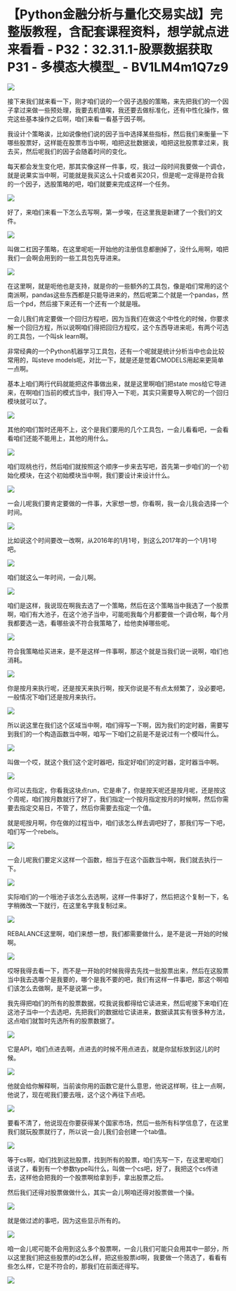 # 【Python金融分析与量化交易实战】完整版教程，含配套课程资料，想学就点进来看看 - P32：32.31.1-股票数据获取P31 - 多模态大模型_ - BV1LM4m1Q7z9

![](img/8afa8321318c7b187df2e6bce438481c_0.png)

接下来我们就来看一下，刚才咱们说的一个因子选股的策略，来先把我们的一个因子拿过来做一些预处理，我要去机值唉，我还要去做标准化，还有中性化操作，做完这些基本操作之后啊，咱们来看一看基于因子啊。

我设计个策略诶，比如说像他们说的因子当中选择某些指标，然后我们来衡量一下哪些股票好，这样能在股票市当中啊，咱把这批数据诶，咱把这批股票拿过来，我去买，然后呢我们的因子会随着时间的变化。

每天都会发生变化吧，那其实像这样一件事，哎，我过一段时间我要做一个调仓，就是说果实当中啊，可能就是我买这么十只或者买20只，但是呢一定得是符合我的一个因子，选股策略的吧，咱们就要来完成这样一个任务。



![](img/8afa8321318c7b187df2e6bce438481c_2.png)

好了，来咱们来看一下怎么去写啊，第一步唉，在这里我是新建了一个我们的文件。

![](img/8afa8321318c7b187df2e6bce438481c_4.png)

叫做二杠因子策略，在这里呢呃一开始他的注册信息都删掉了，没什么用啊，咱把我们一会啊会用到的一些工具包先导进来。



![](img/8afa8321318c7b187df2e6bce438481c_6.png)

在这里啊，就是呃他也是支持，就是你的一些额外的工具包，像是咱们常用的这个南派啊，pandas这些东西都是只能导进来的，然后呢第二个就是一个pandas，然后一个pd，然后接下来还有一个还有一个就是哦。

一会儿我们肯定要做一个回归方程吧，因为当我们在做这个中性化的时候，你要求解一个回归方程，所以说啊咱们得把回归方程哎，这个东西导进来呃，有两个可选的工具包，一个叫sk learn啊。

非常经典的一个Python机器学习工具包，还有一个呢就是统计分析当中也会比较常用的，叫steve models呃，对比一下，就是还是觉着CMODELS用起来更简单一点啊。

基本上咱们两行代码就能把这件事做出来，就是这里啊咱们把state mos给它导进来，在啊咱们当前的模式当中，我们导入一下呃，其实只需要导入啊它的一个回归模块就可以了。



![](img/8afa8321318c7b187df2e6bce438481c_8.png)

其他的咱们暂时还用不上，这个是我们要用的几个工具包，一会儿看看吧，一会看看咱们还能不能用上，其他的用什么。



![](img/8afa8321318c7b187df2e6bce438481c_10.png)

咱们现桃也行，然后咱们就按照这个顺序一步来去写吧，首先第一步咱们的一个初始化模块，在这个初始模块当中啊，我们要设计来设计什么。



![](img/8afa8321318c7b187df2e6bce438481c_12.png)

一会儿呢我们要肯定要做的一件事，大家想一想，你看啊，我一会儿我会选择一个时间。

![](img/8afa8321318c7b187df2e6bce438481c_14.png)

比如说这个时间要改一改啊，从2016年的1月1号，到这么2017年的一个1月1号吧。

![](img/8afa8321318c7b187df2e6bce438481c_16.png)

咱们就这么一年时间，一会儿啊。

![](img/8afa8321318c7b187df2e6bce438481c_18.png)

咱们是这样，我说现在啊我去选了一个策略，然后在这个策略当中我选了一个股票啊，咱们有大池子，在这个池子当中，可能呃我每个月都要做一个调仓啊，每个月我都要选一选，看哪些诶不符合我策略了，给他卖掉哪些呢。



![](img/8afa8321318c7b187df2e6bce438481c_20.png)

符合我策略给买进来，是不是这样一件事啊，那这个就是当我们说一说啊，咱们也消耗。

![](img/8afa8321318c7b187df2e6bce438481c_22.png)

你是按月来执行呢，还是按天来执行啊，按天你说是不有点太频繁了，没必要吧，一般情况下咱们还是按月来执行。



![](img/8afa8321318c7b187df2e6bce438481c_24.png)

所以说这里在我们这个区域当中啊，咱们得写一下啊，因为我们的定时器，需要写到我们的一个构造函数当中啊，咱写一下咱们之前是不是说过有一个模叫什么。



![](img/8afa8321318c7b187df2e6bce438481c_26.png)

叫做一个哎，就这个我们这个定时器吧，指定好咱们的定时器，定时器当中啊。

![](img/8afa8321318c7b187df2e6bce438481c_28.png)

你可以去指定，你看我这块点run，它是串了，你是按天呢还是按月呢，还是按这个周呢，咱们按月数就行了好了，我们指定一个按月指定按月的时候啊，然后你需要去指定交易日，不管了，然后你需要去指定一个值。

就是呃按月啊，你在做的过程当中，咱们该怎么样去调吧好了，那我们写一下吧，咱们写一个rebels。

![](img/8afa8321318c7b187df2e6bce438481c_30.png)

一会儿呢我们要定义这样一个函数，相当于在这个函数当中啊，我们就去执行一下。

![](img/8afa8321318c7b187df2e6bce438481c_32.png)

实际咱们的一个哦池子该怎么去选啊，这样一件事好了，然后把这个复制一下，名字稍微改一下就行，在这里名字我复制过来。



![](img/8afa8321318c7b187df2e6bce438481c_34.png)

REBALANCE这里啊，咱们来想一想，我们都需要做什么，是不是说一开始的时候啊。

![](img/8afa8321318c7b187df2e6bce438481c_36.png)

哎呀我得去看一下，而不是一开始的时候我得去先找一批股票出来，然后在这股票当中我去选哪个是我要的，哪个是我不要的吧，我们有这样一件事吧，那这个啊咱们该怎么去做啊，是不是说第一步。

我先得把咱们的所有的股票数据，哎我说我都得给它读进来，然后呢接下来咱们在这池子当中一个去选吧，先把我们的数据给它读进来，数据读其实有很多种方法，这点咱们就暂时先选所有的股票数据了。



![](img/8afa8321318c7b187df2e6bce438481c_38.png)

它是API，咱们点进去啊，点进去的时候不用点进去，就是你鼠标放到这儿的时候。

![](img/8afa8321318c7b187df2e6bce438481c_40.png)

他就会给你解释啊，当前诶你用的函数它是什么意思，他说这样啊，往上一点啊，他说了，现在呢我们要去哦，这个这个再往下点吧。



![](img/8afa8321318c7b187df2e6bce438481c_42.png)

要看不清了，他说现在你要获得某个国家市场，然后一些所有科学信息了，在这里我们就玩股票就行了，所以说一会儿我们会创建一个tab值。



![](img/8afa8321318c7b187df2e6bce438481c_44.png)

等于cs啊，咱们找到这批股票，找到所有的股票，咱们先写一下，在这里呢咱们该说了，看到有一个参数type叫什么，叫做一个cs吧，好了，我把这个cs传进去，这样他会把我的一个股票啊给拿到手，拿出股票之后。

然后我们还得对股票做做什么，其实一会儿啊咱还得对股票做一个操。

![](img/8afa8321318c7b187df2e6bce438481c_46.png)

就是做过滤的事吧，因为这些显示所有的。

![](img/8afa8321318c7b187df2e6bce438481c_48.png)

咱一会儿呢可能不会用到这么多个股票啊，一会儿我们可能只会用其中一部分，所以这里我们把这些股票的id怎么样，把这些股票id啊，我要做一个筛选了，看看有些怎么样，它是不符合的，那我们在前面还得写。



![](img/8afa8321318c7b187df2e6bce438481c_50.png)